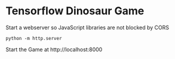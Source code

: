 # Tensorflow Dinosaur Game

Start a webserver so JavaScript libraries are not blocked by CORS

``` python -m http.server ```

Start the Game at http://localhost:8000